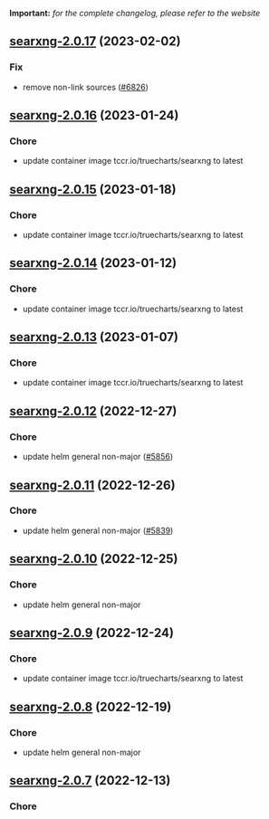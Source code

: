 **Important:**
*for the complete changelog, please refer to the website*




## [searxng-2.0.17](https://github.com/truecharts/charts/compare/searxng-2.0.16...searxng-2.0.17) (2023-02-02)

### Fix

- remove non-link sources ([#6826](https://github.com/truecharts/charts/issues/6826))
  
  


## [searxng-2.0.16](https://github.com/truecharts/charts/compare/searxng-2.0.15...searxng-2.0.16) (2023-01-24)

### Chore

- update container image tccr.io/truecharts/searxng to latest
  
  


## [searxng-2.0.15](https://github.com/truecharts/charts/compare/searxng-2.0.14...searxng-2.0.15) (2023-01-18)

### Chore

- update container image tccr.io/truecharts/searxng to latest
  
  


## [searxng-2.0.14](https://github.com/truecharts/charts/compare/searxng-2.0.13...searxng-2.0.14) (2023-01-12)

### Chore

- update container image tccr.io/truecharts/searxng to latest
  
  


## [searxng-2.0.13](https://github.com/truecharts/charts/compare/searxng-2.0.12...searxng-2.0.13) (2023-01-07)

### Chore

- update container image tccr.io/truecharts/searxng to latest
  
  


## [searxng-2.0.12](https://github.com/truecharts/charts/compare/searxng-2.0.11...searxng-2.0.12) (2022-12-27)

### Chore

- update helm general non-major ([#5856](https://github.com/truecharts/charts/issues/5856))
  
  


## [searxng-2.0.11](https://github.com/truecharts/charts/compare/searxng-2.0.10...searxng-2.0.11) (2022-12-26)

### Chore

- update helm general non-major ([#5839](https://github.com/truecharts/charts/issues/5839))
  
  


## [searxng-2.0.10](https://github.com/truecharts/charts/compare/searxng-2.0.9...searxng-2.0.10) (2022-12-25)

### Chore

- update helm general non-major
  
  


## [searxng-2.0.9](https://github.com/truecharts/charts/compare/searxng-2.0.8...searxng-2.0.9) (2022-12-24)

### Chore

- update container image tccr.io/truecharts/searxng to latest
  
  


## [searxng-2.0.8](https://github.com/truecharts/charts/compare/searxng-2.0.7...searxng-2.0.8) (2022-12-19)

### Chore

- update helm general non-major
  
  


## [searxng-2.0.7](https://github.com/truecharts/charts/compare/searxng-2.0.6...searxng-2.0.7) (2022-12-13)

### Chore
